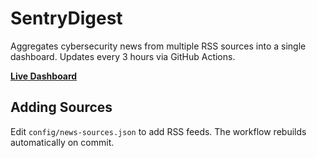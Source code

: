 # SentryDigest

Aggregates cybersecurity news from multiple RSS sources into a single dashboard. Updates every 3 hours via GitHub Actions.

**[Live Dashboard](https://ricomanifesto.github.io/SentryDigest/)**

## Adding Sources

Edit `config/news-sources.json` to add RSS feeds. The workflow rebuilds automatically on commit.
